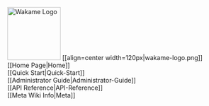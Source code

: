 <span class="float-right"><img src="/axsh/wakame-vdc/wiki/images/wakame-logo.png" alt="Wakame Logo" width="120" height="120"></span>
[[align=center width=120px|wakame-logo.png]]  
[[Home Page|Home]]   
[[Quick Start|Quick-Start]]   
[[Administrator Guide|Administrator-Guide]]   
[[API Reference|API-Reference]]   
[[Meta Wiki Info|Meta]]   
